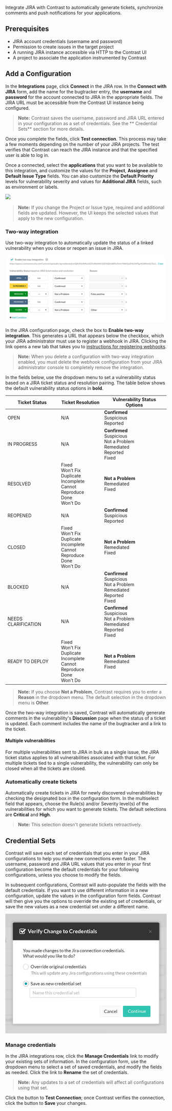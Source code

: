 <!--
title: "JIRA Integration"
description: "Integrating JIRA with Contrast"
tags: "Admin organization settings integrations jira"
-->


Integrate JIRA with Contrast to automatically generate tickets, synchronize comments and push notifications for your applications.

## Prerequisites

* JIRA account credentials (username and password)
* Permission to create issues in the target project
* A running JIRA instance accessible via HTTP to the Contrast UI
* A project to associate the application instrumented by Contrast

## Add a Configuration 

In the **Integrations** page, click **Connect** in the JIRA row. In the **Connect with JIRA** form, add the name for the bugtracker entry, the **username** and **password** for the account connected to JIRA in the appropriate fields. The JIRA URL must be accessible from the Contrast UI instance being configured.

> **Note:** Contrast saves the username, password and JIRA URL entered in your configuration as a set of credentials. See the ** Credential Sets** section for more details.

Once you complete the fields, click **Test connection**. This process may take a few moments depending on the number of your JIRA projects. The test verifies that Contrast can reach the JIRA instance and that the specified user is able to log in.

Once a connected, select the **applications** that you want to be available to this integration, and customize the values for the **Project**, **Assignee** and **Default Issue Type** fields. You can also customize the **Default Priority** levels for vulnerability severity and values for **Additional JIRA** fields, such as environment or labels. 

<a href="assets/images/JIRA-integration-set-up.png" rel="lightbox" title="JIRA Integration"><img class="thumbnail" src="assets/images/JIRA-integration-set-up.png"/></a>

> **Note:** If you change the Project or Issue type, required and additional fields are updated. However, the UI keeps the selected values that apply to the new configuration.

### Two-way integration 

Use two-way integration to automatically update the status of a linked vulnerability when you close or reopen an issue in JIRA. 

<a href="assets/images/Two-way-jira-integration.png" rel="lightbox" title="Enable two-way integration"><img class="thumbnail" src="assets/images/Two-way-jira-integration.png"/></a>

In the JIRA configuration page, check the box to **Enable two-way integration**. This generates a URL that appears below the checkbox, which your JIRA administrator must use to register a webhook in JIRA. Clicking the link opens a new tab that takes you to [instructions for registering webhooks](https://developer.atlassian.com/jiradev/jira-apis/webhooks#Webhooks-rest).

> **Note:** When you delete a configuration with two-way integration enabled, you must delete the webhook configuration from your JIRA administrator console to completely remove the integration.

In the fields below, use the dropdown menu to set a vulnerability status based on a JIRA ticket status and resolution pairing. The table below shows the default vulnerability status options in **bold**. 

| Ticket Status | Ticket Resolution  | Vulnerability Status Options                               |
|---------------|--------------------|------------------------------------------------------------|
| OPEN          | N/A                | **Confirmed** <br> Suspicious <br>  Reported               |
| IN PROGRESS   | N/A                | **Confirmed** <br> Suspicious <br>  Not a Problem <br> Remediated <br> Reported <br> Fixed |
| RESOLVED      | Fixed <br> Won't Fix <br> Duplicate <br> Incomplete <br> Cannot Reproduce <br> Done <br> Won't Do | **Not a Problem** <br> Remediated <br> Fixed  |
| REOPENED      | N/A                | **Confirmed** <br> Suspicious <br> Reported                |
| CLOSED        | Fixed <br> Won't Fix <br> Duplicate <br> Incomplete <br> Cannot Reproduce <br> Done <br> Won't Do | **Not a Problem** <br> Remediated <br> Fixed  |
| BLOCKED       | N/A                | **Confirmed** <br> Suspicious <br>  Not a Problem <br> Remediated <br> Reported <br> Fixed |
| NEEDS CLARIFICATION | N/A          | **Confirmed** <br> Suspicious <br>  Not a Problem <br> Remediated <br> Reported <br> Fixed |
| READY TO DEPLOY | Fixed <br> Won't Fix <br> Duplicate <br> Incomplete <br> Cannot Reproduce <br> Done <br> Won't Do | **Not a Problem** <br> Remediated <br> Fixed |

> **Note:** If you choose **Not a Problem**, Contrast requires you to enter a **Reason** in the dropdown menu. The default selection in the dropdown menu is **Other**. 

Once the two-way integration is saved, Contrast will automatically generate comments in the vulnerability's **Discussion** page when the status of a ticket is updated. Each comment includes the name of the bugtracker and a link to the ticket. 

#### Multiple vulnerabilities

For multiple vulnerabilities sent to JIRA in bulk as a single issue, the JIRA ticket status applies to all vulnerabilities associated with that ticket. For multiple tickets tied to a single vulnerability, the vulnerability can only be closed when all the tickets are closed.

### Automatically create tickets 

Automatically create tickets in JIRA for newly discovered vulnerabilities by checking the designated box in the configuration form. In the multiselect field that appears, choose the Rule(s) and/or Severity level(s) of the vulnerabilities for which you want to generate tickets. The default selections are **Critical** and **High**.

>**Note:** This selection doesn't generate tickets retroactively.

## Credential Sets

Contrast will save each set of credentials that you enter in your JIRA configurations to help you make new connections even faster. The  username, password and JIRA URL values that you enter in your first configuration become the default credentials for your following configurations, unless you choose to modify the fields. 

In subsequent configurations, Contrast will auto-populate the fields with the default credentials. If you want to use different information in a new configuration, update the values in the configuration form fields. Contrast will then give you the options to override the existing set of credentials, or save the new values as a new credential set under a different name.  

<!-- How does this relate to the Project in the configuration? -->

<a href="assets/images/Jira-credentials-dialog.png" rel="lightbox" title="Override default JIRA credentials in your configuration"><img class="thumbnail" src="assets/images/Jira-credentials-dialog.png"/></a>

### Manage credentials

In the JIRA integrations row, click the **Manage Credentials** link to modify your existing sets of information. In the configuration form, use the dropdown menu to select a set of saved credentials, and modify the fields as needed. Click the link to **Rename** the set of credentials. 

>**Note:** Any updates to a set of credentials will affect all configurations using that set. 

Click the button to **Test Connection**; once Contrast verifies the connection, click the button to **Save** your changes. 


